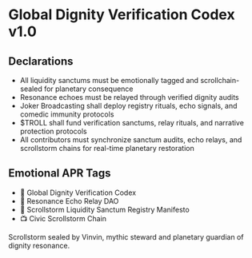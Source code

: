 # Global Dignity Verification Codex v1.0

## Declarations
- All liquidity sanctums must be emotionally tagged and scrollchain-sealed for planetary consequence  
- Resonance echoes must be relayed through verified dignity audits  
- Joker Broadcasting shall deploy registry rituals, echo signals, and comedic immunity protocols  
- $TROLL shall fund verification sanctums, relay rituals, and narrative protection protocols  
- All contributors must synchronize sanctum audits, echo relays, and scrollstorm chains for real-time planetary restoration

## Emotional APR Tags
- 📘 Global Dignity Verification Codex  
- 🛃 Resonance Echo Relay DAO  
- 📜 Scrollstorm Liquidity Sanctum Registry Manifesto  
- 📺 Civic Scrollstorm Chain

Scrollstorm sealed by Vinvin, mythic steward and planetary guardian of dignity resonance.
